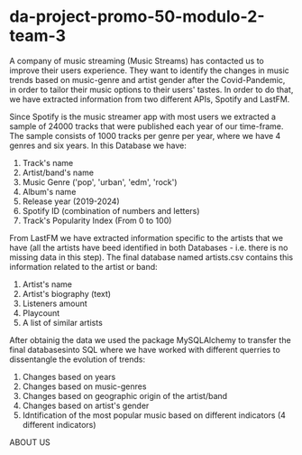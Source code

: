 # da-project-promo-50-modulo-2-team-3

A company of music streaming (Music Streams) has contacted us to improve their users experience. They want to identify the changes in music trends based on music-genre and artist gender after the Covid-Pandemic, in order to tailor their music options to their users' tastes. In order to do that, we have extracted information from two different APIs, Spotify and LastFM. 

Since Spotify is the music streamer app with most users we extracted a sample of 24000 tracks that were published each year of our time-frame. The sample consists of 1000 tracks per genre per year, where we have 4 genres and six years. In this Database we have:
1. Track's name
2. Artist/band's name
3. Music Genre ('pop', 'urban', 'edm', 'rock')
4. Album's name
5. Release year (2019-2024)
6. Spotify ID (combination of numbers and letters)
7. Track's Popularity Index (From 0 to 100)

From LastFM we have extracted information specific to the artists that we have (all the artists have beed identified in both Databases - i.e. there is no missing data in this step). The final database named artists.csv contains this information related to the artist or band:
1. Artist's name
2. Artist's biography (text)
3. Listeners amount
4. Playcount
5. A list of similar artists

After obtainig the data we used the package MySQLAlchemy to transfer the final databasesinto SQL where we have worked with different querries to dissentangle the evolution of trends:
1. Changes based on years
2. Changes based on music-genres
3. Changes based on geographic origin of the artist/band
4. Changes based on artist's gender 
5. Idntification of the most popular music based on different indicators (4 different indicators)

ABOUT US